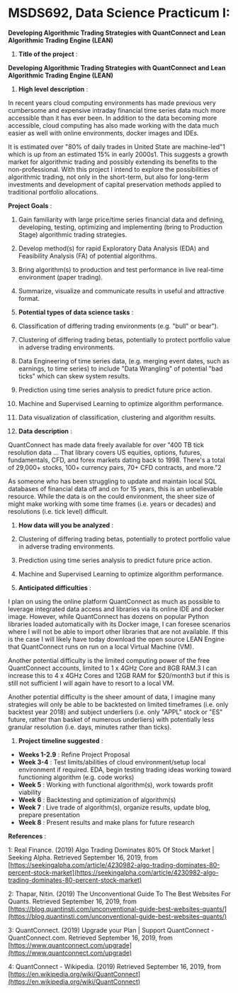 # MSDS692, Data Science Practicum I: 
**Developing Algorithmic Trading Strategies with QuantConnect and Lean Algorithmic Trading Engine (LEAN)**

1. **Title of the project** :

**Developing Algorithmic Trading Strategies with QuantConnect and Lean Algorithmic Trading Engine (LEAN)**

1. **High level description** :

In recent years cloud computing environments has made previous very cumbersome and expensive intraday financial time series data much more accessible than it has ever been. In addition to the data becoming more accessible, cloud computing has also made working with the data much easier as well with online environments, docker images and IDEs.

It is estimated over &quot;80% of daily trades in United State are machine-led&quot;1 which is up from an estimated 15% in early 2000s1. This suggests a growth market for algorithmic trading and possibly extending its benefits to the non-professional. With this project I intend to explore the possibilities of algorithmic trading, not only in the short-term, but also for long-term investments and development of capital preservation methods applied to traditional portfolio allocations.

**Project Goals** :

1. Gain familiarity with large price/time series financial data and defining, developing, testing, optimizing and implementing (bring to Production Stage) algorithmic trading strategies.
2. Develop method(s) for rapid Exploratory Data Analysis (EDA) and Feasibility Analysis (FA) of potential algorithms.
3. Bring algorithm(s) to production and test performance in live real-time environment (paper trading).
4. Summarize, visualize and communicate results in useful and attractive format.

1. **Potential types of data science tasks** :

1. Classification of differing trading environments (e.g. &quot;bull&quot; or bear&quot;).
2. Clustering of differing trading betas, potentially to protect portfolio value in adverse trading environments.
3. Data Engineering of time series data, (e.g. merging event dates, such as earnings, to time series) to include &quot;Data Wrangling&quot; of potential &quot;bad ticks&quot; which can skew system results.
4. Prediction using time series analysis to predict future price action.
5. Machine and Supervised Learning to optimize algorithm performance.
6. Data visualization of classification, clustering and algorithm results.

1. **Data description** :

QuantConnect has made data freely available for over &quot;400 TB tick resolution data … That library covers US equities, options, futures, fundamentals, CFD, and forex markets dating back to 1998. There&#39;s a total of 29,000+ stocks, 100+ currency pairs, 70+ CFD contracts, and more.&quot;2

As someone who has been struggling to update and maintain local SQL databases of financial data off and on for 15 years, this is an unbelievable resource. While the data is on the could environment, the sheer size of might make working with some time frames (i.e. years or decades) and resolutions (i.e. tick level) difficult.

1. **How data will you be analyzed** :

1. Clustering of differing trading betas, potentially to protect portfolio value in adverse trading environments.

1. Prediction using time series analysis to predict future price action.
2. Machine and Supervised Learning to optimize algorithm performance.

1. **Anticipated difficulties** :

I plan on using the online platform QuantConnect as much as possible to leverage integrated data access and libraries via its online IDE and docker image. However, while QuantConnect has dozens on popular Python libraries loaded automatically with its Docker image, I can foresee scenarios where I will not be able to import other libraries that are not available.  If this is the case I will likely have today download the open source LEAN Engine that QuantConnect runs on run on a local Virtual Machine (VM).

Another potential difficulty is the limited computing power of the free QuantConnect accounts, limited to 1 x 4GHz Core and 8GB RAM.3  I can increase this to 4 x 4GHz Cores and 12GB RAM for $20/month3 but if this is still not sufficient I will again have to resort to a local VM.

Another potential difficulty is the sheer amount of data, I imagine many strategies will only be able to be backtested on limited timeframes (i.e. only backtest year 2018) and subject underliers (i.e. only &quot;APPL&quot; stock or &quot;ES&quot; future, rather than basket of numerous underliers) with potentially less granular resolution (i.e. days, minutes rather than ticks).

1. **Project timeline suggested** :

- **Weeks 1-2.9** : Refine Project Proposal
- **Week 3-4** : Test limits/abilities of cloud environment/setup local environment if required. EDA, begin testing trading ideas working toward functioning algorithm (e.g. code works)
- **Week 5** : Working with functional algorithm(s), work towards profit viability
- **Week 6** : Backtesting and optimization of algorithm(s)
- **Week 7** : Live trade of algorithm(s), organize results, update blog, prepare presentation
- **Week 8** : Present results and make plans for future research

**References** :

1: Real Finance. (2019) Algo Trading Dominates 80% Of Stock Market | Seeking Alpha. Retrieved September 16, 2019, from [https://seekingalpha.com/article/4230982-algo-trading-dominates-80-percent-stock-market](https://seekingalpha.com/article/4230982-algo-trading-dominates-80-percent-stock-market)

2: Thapar, Nitin. (2019) The Unconventional Guide To The Best Websites For Quants. Retrieved September 16, 2019, from [https://blog.quantinsti.com/unconventional-guide-best-websites-quants/](https://blog.quantinsti.com/unconventional-guide-best-websites-quants/)

3: QuantConnect. (2019) Upgrade your Plan | Support QuantConnect - QuantConnect.com. Retrieved September 16, 2019, from [https://www.quantconnect.com/upgrade](https://www.quantconnect.com/upgrade)

4: QuantConnect - Wikipedia. (2019) Retrieved September 16, 2019, from [https://en.wikipedia.org/wiki/QuantConnect](https://en.wikipedia.org/wiki/QuantConnect)
